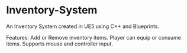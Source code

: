 # Inventory-System
An Inventory System created in UE5 using C++ and Blueprints.

Features:
Add or Remove inventory items.
Player can equip or consume items.
Supports mouse and controller input.
